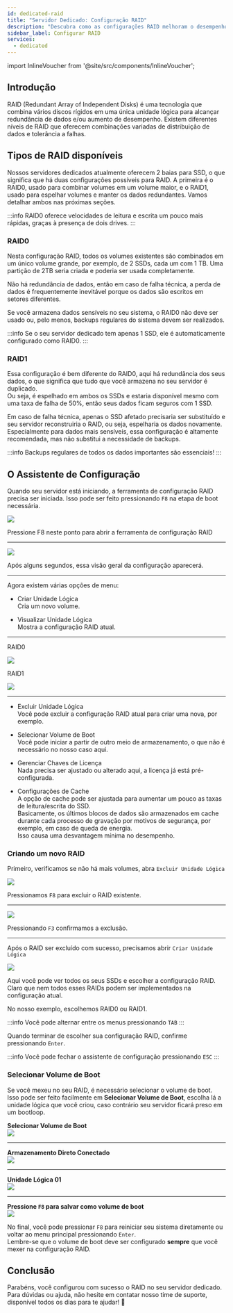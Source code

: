```yaml
---
id: dedicated-raid
title: "Servidor Dedicado: Configuração RAID"
description: "Descubra como as configurações RAID melhoram o desempenho e a redundância de dados em servidores dedicados com SSDs → Saiba mais agora"
sidebar_label: Configurar RAID
services:
  - dedicated
---
```


import InlineVoucher from '@site/src/components/InlineVoucher';

## Introdução

RAID (Redundant Array of Independent Disks) é uma tecnologia que combina vários discos rígidos em uma única unidade lógica para alcançar redundância de dados e/ou aumento de desempenho. Existem diferentes níveis de RAID que oferecem combinações variadas de distribuição de dados e tolerância a falhas.

<InlineVoucher />

## Tipos de RAID disponíveis
Nossos servidores dedicados atualmente oferecem 2 baias para SSD, o que significa que há duas configurações possíveis para RAID. A primeira é o RAID0, usado para combinar volumes em um volume maior, e o RAID1, usado para espelhar volumes e manter os dados redundantes. Vamos detalhar ambos nas próximas seções.

:::info
RAID0 oferece velocidades de leitura e escrita um pouco mais rápidas, graças à presença de dois drives.
:::

### RAID0
Nesta configuração RAID, todos os volumes existentes são combinados em um único volume grande, por exemplo, de 2 SSDs, cada um com 1 TB. Uma partição de 2TB seria criada e poderia ser usada completamente.

Não há redundância de dados, então em caso de falha técnica, a perda de dados é frequentemente inevitável porque os dados são escritos em setores diferentes.

Se você armazena dados sensíveis no seu sistema, o RAID0 não deve ser usado ou, pelo menos, backups regulares do sistema devem ser realizados.

:::info
Se o seu servidor dedicado tem apenas 1 SSD, ele é automaticamente configurado como RAID0.
:::

### RAID1
Essa configuração é bem diferente do RAID0, aqui há redundância dos seus dados, o que significa que tudo que você armazena no seu servidor é duplicado.  
Ou seja, é espelhado em ambos os SSDs e estaria disponível mesmo com uma taxa de falha de 50%, então seus dados ficam seguros com 1 SSD.

Em caso de falha técnica, apenas o SSD afetado precisaria ser substituído e seu servidor reconstruiria o RAID, ou seja, espelharia os dados novamente.  
Especialmente para dados mais sensíveis, essa configuração é altamente recomendada, mas não substitui a necessidade de backups.

:::info
Backups regulares de todos os dados importantes são essenciais!
:::

## O Assistente de Configuração

Quando seu servidor está iniciando, a ferramenta de configuração RAID precisa ser iniciada. Isso pode ser feito pressionando `F8` na etapa de boot necessária.

![](https://screensaver01.zap-hosting.com/index.php/s/cYzj7L6dL5g7255/preview)

Pressione F8 neste ponto para abrir a ferramenta de configuração RAID

***

![](https://screensaver01.zap-hosting.com/index.php/s/L4Lw8oGjxbDR96N/preview)

Após alguns segundos, essa visão geral da configuração aparecerá.

***

Agora existem várias opções de menu:

* Criar Unidade Lógica  
Cria um novo volume.

* Visualizar Unidade Lógica  
Mostra a configuração RAID atual.

***
RAID0

![](https://screensaver01.zap-hosting.com/index.php/s/6mtbrFXNPeqHnYi/preview)

RAID1

![](https://screensaver01.zap-hosting.com/index.php/s/749Kxjq6Mkzdc69/preview)
***

* Excluir Unidade Lógica  
Você pode excluir a configuração RAID atual para criar uma nova, por exemplo.

* Selecionar Volume de Boot  
Você pode iniciar a partir de outro meio de armazenamento, o que não é necessário no nosso caso aqui.

* Gerenciar Chaves de Licença  
Nada precisa ser ajustado ou alterado aqui, a licença já está pré-configurada.

* Configurações de Cache  
A opção de cache pode ser ajustada para aumentar um pouco as taxas de leitura/escrita do SSD.  
Basicamente, os últimos blocos de dados são armazenados em cache durante cada processo de gravação por motivos de segurança, por exemplo, em caso de queda de energia.  
Isso causa uma desvantagem mínima no desempenho.

### Criando um novo RAID

Primeiro, verificamos se não há mais volumes, abra `Excluir Unidade Lógica`

![](https://screensaver01.zap-hosting.com/index.php/s/EbPtmgFyZ3oN6jb/preview)

Pressionamos `F8` para excluir o RAID existente.

***

![](https://screensaver01.zap-hosting.com/index.php/s/qmtAciacCLKJ9QG/preview)

Pressionando `F3` confirmamos a exclusão.

***

Após o RAID ser excluído com sucesso, precisamos abrir `Criar Unidade Lógica`

![](https://screensaver01.zap-hosting.com/index.php/s/SjP6ZkcWXCKc4kT/preview)

Aqui você pode ver todos os seus SSDs e escolher a configuração RAID.  
Claro que nem todos esses RAIDs podem ser implementados na configuração atual.

No nosso exemplo, escolhemos RAID0 ou RAID1.

:::info
Você pode alternar entre os menus pressionando `TAB`
:::

Quando terminar de escolher sua configuração RAID, confirme pressionando `Enter`.

:::info
Você pode fechar o assistente de configuração pressionando `ESC`
:::

### Selecionar Volume de Boot

Se você mexeu no seu RAID, é necessário selecionar o volume de boot.  
Isso pode ser feito facilmente em **Selecionar Volume de Boot**, escolha lá a unidade lógica que você criou, caso contrário seu servidor ficará preso em um bootloop.

**Selecionar Volume de Boot**<br/>
![](https://screensaver01.zap-hosting.com/index.php/s/2GDEYfjnkmaKF9F/preview)
***
**Armazenamento Direto Conectado**<br/>
![](https://screensaver01.zap-hosting.com/index.php/s/2468ZCGkr2ninxM/preview)
***
**Unidade Lógica 01**<br/>
![](https://screensaver01.zap-hosting.com/index.php/s/tN6pRiJbZexbzmg/preview)
***
**Pressione `F8` para salvar como volume de boot**<br/>
![](https://screensaver01.zap-hosting.com/index.php/s/tqGFzGZGgeo4JjZ/preview)

No final, você pode pressionar `F8` para reiniciar seu sistema diretamente ou voltar ao menu principal pressionando `Enter`.  
Lembre-se que o volume de boot deve ser configurado **sempre** que você mexer na configuração RAID.

## Conclusão

Parabéns, você configurou com sucesso o RAID no seu servidor dedicado. Para dúvidas ou ajuda, não hesite em contatar nosso time de suporte, disponível todos os dias para te ajudar! 🙂


<InlineVoucher />